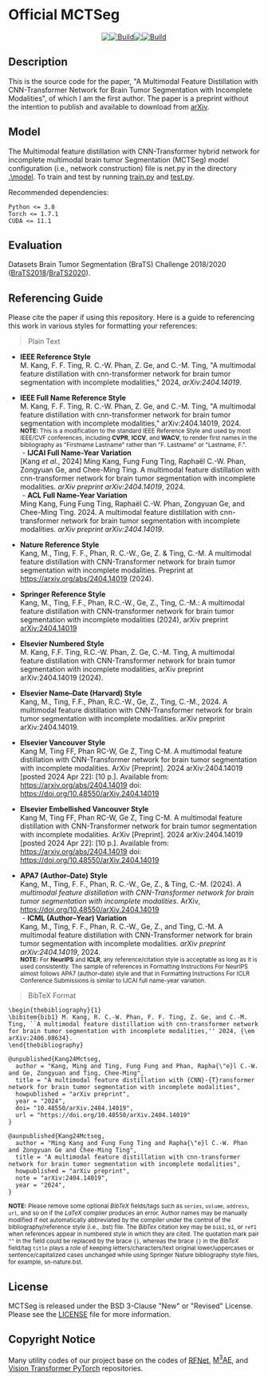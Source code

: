 # Official MCTSeg
<div style="display:flex;justify-content: center">
<a href="https://github.com/mkang315/MCTSeg"><img src="https://img.shields.io/static/v1?label=GitHub&message=Code&color=black&logo=github"></a>
<a href="https://github.com/mkang315/MCTSeg"><img alt="Build" src="https://img.shields.io/github/stars/mkang315/MCTSeg"></a> 
<a href="https://huggingface.co/mkang315/MCTSeg"><img src="https://img.shields.io/static/v1?label=%F0%9F%A4%97%20Hugging%20Face&message=Model&color=yellow"></a>
<a href="https://arxiv.org/abs/2404.14019"><img alt="Build" src="https://img.shields.io/badge/arXiv%20paper-2404.14019-b31b1b.svg"></a>
</div>

## Description
This is the source code for the paper, "A Multimodal Feature Distillation with CNN-Transformer Network for Brain Tumor Segmentation with Incomplete Modalities", of which I am the first author. The paper is a preprint without the intention to publish and available to download from [arXiv](https://arxiv.org/pdf/2404.14019).

## Model
The Multimodal feature distillation with CNN-Transformer hybrid network for incomplete multimodal brain tumor Segmentation (MCTSeg) model configuration (i.e., network construction) file is net.py in the directory [.\model](https://github.com/mkang315/MCTSeg/tree/main/model).
To train and test by running [train.py](https://github.com/mkang315/MCTSeg/blob/main/train.py) and [test.py](https://github.com/mkang315/MCTSeg/blob/main/test.py).

Recommended dependencies:
```
Python <= 3.8
Torch <= 1.7.1
CUDA <= 11.1
```

## Evaluation
Datasets Brain Tumor Segmentation (BraTS) Challenge 2018/2020 ([BraTS2018](https://www.med.upenn.edu/sbia/brats2018.html)/[BraTS2020](https://www.med.upenn.edu/cbica/brats2020/)).

## Referencing Guide
Please cite the paper if using this repository. Here is a guide to referencing this work in various styles for formatting your references:</br>

> Plain Text</br>
- **IEEE Reference Style**</br>
M. Kang, F. F. Ting, R. C.-W. Phan, Z. Ge, and C.-M. Ting, "A multimodal feature distillation with cnn-transformer network for brain tumor segmentation with incomplete modalities," 2024, *arXiv:2404.14019*.</br>

- **IEEE Full Name Reference Style**</br>
M. Kang, F. F. Ting, R. C.-W. Phan, Z. Ge, and C.-M. Ting, "A multimodal feature distillation with cnn-transformer network for brain tumor segmentation with incomplete modalities," arXiv:2404.14019, 2024.</br>
<sup>**NOTE:** This is a modification to the standard IEEE Reference Style and used by most IEEE/CVF conferences, including **CVPR**, **ICCV**, and **WACV**, to render first names in the bibliography as "Firstname Lastname" rather than "F. Lastname" or "Lastname, F.".</sup></br>
&nbsp;- **IJCAI Full Name-Year Variation**</br>
\[Kang *et al.*, 2024\] Ming Kang, Fung Fung Ting, Raphaël C.-W. Phan, Zongyuan Ge, and Chee-Ming Ting. A multimodal feature distillation with cnn-transformer network for brain tumor segmentation with incomplete modalities. *arXiv preprint arXiv:2404.14019*, 2024.</br>
&nbsp;- **ACL Full Name-Year Variation**</br>
Ming Kang, Fung Fung Ting, Raphaël C.-W. Phan, Zongyuan Ge, and Chee-Ming Ting. 2024. A multimodal feature distillation with cnn-transformer network for brain tumor segmentation with incomplete modalities. *arXiv preprint arXiv:2404.14019*.</br>

- **Nature Reference Style**</br>
Kang, M., Ting, F. F., Phan, R. C.-W., Ge, Z. & Ting, C.-M. A multimodal feature distillation with CNN-Transformer network for brain tumor segmentation with incomplete modalities. Preprint at https://arxiv.org/abs/2404.14019 (2024).</br>

- **Springer Reference Style**</br>
Kang, M., Ting, F.F., Phan, R.C.-W., Ge, Z., Ting, C.-M.: A multimodal feature distillation with CNN-transformer network for brain tumor segmentation with incomplete modalities (2024), arXiv preprint [arXiv:2404.14019](https://arxiv.org/abs/2404.14019)</br>

- **Elsevier Numbered Style**</br>
M. Kang, F.F. Ting, R.C.-W. Phan, Z. Ge, C.-M. Ting, A multimodal feature distillation with CNN-Transformer network for brain tumor segmentation with incomplete modalities, arXiv preprint arXiv:2404.14019 (2024).</br>

- **Elsevier Name–Date (Harvard) Style**</br>
Kang, M., Ting, F.F., Phan, R.C.-W., Ge, Z., Ting, C.-M., 2024. A multimodal feature distillation with CNN-Transformer network for brain tumor segmentation with incomplete modalities. arXiv preprint arXiv:2404.14019.</br>

- **Elsevier Vancouver Style**</br>
Kang M, Ting FF, Phan RC-W, Ge Z, Ting C-M. A multimodal feature distillation with CNN-Transformer network for brain tumor segmentation with incomplete modalities. ArXiv \[Preprint\]. 2024 arXiv:2404.14019 \[posted 2024 Apr 22\]: \[10 p.\]. Available from: https://arxiv.org/abs/2404.14019 doi: https://doi.org/10.48550/arXiv.2404.14019</br>

- **Elsevier Embellished Vancouver Style**</br>
Kang M, Ting FF, Phan RC-W, Ge Z, Ting C-M. A multimodal feature distillation with CNN-Transformer network for brain tumor segmentation with incomplete modalities. ArXiv \[Preprint\]. 2024 arXiv:2404.14019 \[posted 2024 Apr 22\]: \[10 p.\]. Available from: https://arxiv.org/abs/2404.14019 doi: https://doi.org/10.48550/arXiv.2404.14019</br>

- **APA7 (Author–Date) Style**</br>
Kang, M., Ting, F. F., Phan, R. C.-W., Ge, Z., & Ting, C.-M. (2024). *A multimodal feature distillation with CNN-Transformer network for brain tumor segmentation with incomplete modalities*. ArXiv, https://doi.org/10.48550/arXiv.2404.14019</br>
&nbsp;- **ICML (Author–Year) Variation**</br>
Kang, M., Ting, F. F., Phan, R. C.-W., Ge, Z., and Ting, C.-M. A multimodal feature distillation with CNN-Transformer network for brain tumor segmentation with incomplete modalities. *arXiv preprint arXiv:2404.14019*, 2024.</br>
<sup>**NOTE:** For **NeurIPS** and **ICLR**, any reference/citation style is acceptable as long as it is used consistently. The sample of references in Formatting Instructions For NeurIPS almost follows APA7 (author–date) style and that in Formatting Instructions For ICLR Conference Submissions is similar to IJCAI full name-year variation.</sup>

> BibTeX Format</br>
```
\begin{thebibliography}{1}
\bibitem{bib1} M. Kang, R. C.-W. Phan, F. F. Ting, Z. Ge, and C.-M. Ting, ``A multimodal feature distillation with cnn-transformer network for brain tumor segmentation with incomplete modalities,'' 2024, {\em arXiv:2406.08634}.
\end{thebibliography}
```
```
@unpublished{Kang24Mctseg,
  author = "Kang, Ming and Ting, Fung Fung and Phan, Rapha{\"e}l C.-W. and Ge, Zongyuan and Ting, Chee-Ming",
  title = "A multimodal feature distillation with {CNN}-{T}ransformer network for brain tumor segmentation with incomplete modalities",
  howpublished = "arXiv preprint",
  year = "2024",
  doi= "10.48550/arXiv.2404.14019",
  url = "https://doi.org/10.48550/arXiv.2404.14019"
}
```
```
@aunpublished{Kang24Mctseg,
  author = "Ming Kang and Fung Fung Ting and Rapha{\"e}l C.-W. Phan and Zongyuan Ge and Chee-Ming Ting",
  title = "A multimodal feature distillation with cnn-transformer network for brain tumor segmentation with incomplete modalities",
  howpublished = "arXiv preprint",
  note = "arXiv:2404.14019",
  year = "2024",
}
```
<sup>**NOTE:** Please remove some optional *BibTeX* fields/tags such as `series`, `volume`, `address`, `url`, and so on if the *LaTeX* compiler produces an error. Author names may be manually modified if not automatically abbreviated by the compiler under the control of the bibliography/reference style (i.e., .bst) file. The *BibTex* citation key may be `bib1`, `b1`, or `ref1` when references appear in numbered style in which they are cited. The quotation mark pair `""` in the field could be replaced by the brace `{}`, whereas the brace `{}` in the *BibTeX* field/tag `title` plays a role of keeping letters/characters/text original lower/uppercases or sentence/capitalized cases unchanged while using Springer Nature bibliography style files, for example, sn-nature.bst.</sup>

## License
MCTSeg is released under the BSD 3-Clause "New" or "Revised" License. Please see the [LICENSE](https://github.com/mkang315/MCTSeg/blob/main/LICENSE) file for more information.

## Copyright Notice
Many utility codes of our project base on the codes of [RFNet](https://github.com/dyh127/RFNet), [M<sup>3</sup>AE](https://github.com/ccarliu/m3ae), and [Vision Transformer PyTorch](https://github.com/asyml/vision-transformer-pytorch) repositories.
